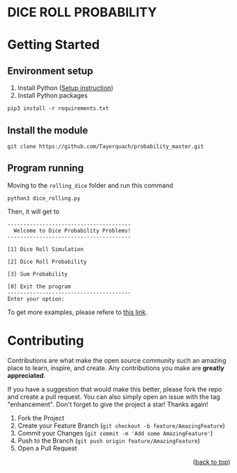 DICE ROLL PROBABILITY
========================
<!-- GETTING STARTED -->
# Getting Started
## Environment setup
1. Install Python (<a target="_blank" href="https://wiki.python.org/moin/BeginnersGuide">Setup instruction</a>)
2. Install Python packages
```console 
pip3 install -r requirements.txt 
``` 

<!-- PROGRAM RUNNING -->
## Install the module
```console
git clone https://github.com/Tayerquach/probability_master.git
```
## Program running
Moving to the `rolling_dice` folder and run this command 
```console 
python3 dice_rolling.py
``` 
Then, it will get to
```
---------------------------------------
  Welcome to Dice Probability Problems!
---------------------------------------

[1] Dice Roll Simulation

[2] Dice Roll Probability

[3] Sum Probability

[0] Exit the program
---------------------------------------
Enter your option: 
```
To get more examples, please refere to [this link](!https://medium.com/@quachmaiboi/mastering-probability-puzzles-dice-day-3-e641b031c816).
<!-- CONTRIBUTING -->
# Contributing

Contributions are what make the open source community such an amazing place to learn, inspire, and create. Any contributions you make are **greatly appreciated**.

If you have a suggestion that would make this better, please fork the repo and create a pull request. You can also simply open an issue with the tag "enhancement".
Don't forget to give the project a star! Thanks again!

1. Fork the Project
2. Create your Feature Branch (`git checkout -b feature/AmazingFeature`)
3. Commit your Changes (`git commit -m 'Add some AmazingFeature'`)
4. Push to the Branch (`git push origin feature/AmazingFeature`)
5. Open a Pull Request

<p align="right">(<a href="#readme-top">back to top</a>)</p>